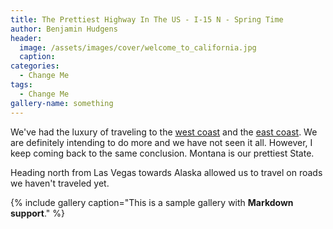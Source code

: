 ```yaml
---
title: The Prettiest Highway In The US - I-15 N - Spring Time
author: Benjamin Hudgens
header:
  image: /assets/images/cover/welcome_to_california.jpg
  caption:
categories:
  - Change Me
tags:
  - Change Me
gallery-name: something
---
```


We've had the luxury of traveling to the [west coast](asdf.com) and the [east coast](asdf.com).  We are definitely intending to do more and we have not seen it all.  However, I keep coming back to the same conclusion.  Montana is our prettiest State.

Heading north from Las Vegas towards Alaska allowed us to travel on roads we haven't traveled yet.  

{% include gallery caption="This is a sample gallery with **Markdown support**." %}
